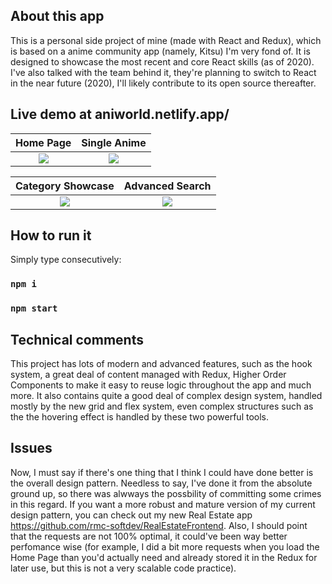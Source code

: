## About this app
This is a personal side project of mine (made with React and Redux), which is based on a anime community app (namely, Kitsu) I'm very fond of. It is designed to showcase the most recent and core React skills (as of 2020). I've also talked with the team behind it, they're planning to switch to React in the near future (2020), I'll likely contribute to its open source thereafter.

## Live demo at aniworld.netlify.app/

Home Page            |  Single Anime
:-------------------------:|:-------------------------:
![](https://i.ibb.co/s6gn99B/index.png)  |  ![](https://i.ibb.co/Rvzvz8Q/each-anime.png) 

Category Showcase        |  Advanced Search
:-------------------------:|:-------------------------:
![](https://i.ibb.co/HzhgQS2/categories.png)  |  ![](https://i.ibb.co/hRZQWJn/advanced.png) 

## How to run it

Simply type consecutively:

### `npm i`
### `npm start`

## Technical comments

This project has lots of modern and advanced features, such as the hook system, a great deal of content managed with Redux, Higher Order Components to make it easy to reuse logic throughout the app and much more. It also contains quite a good deal of complex design system, handled mostly by the new grid and flex system, even complex structures such as the the hovering effect is handled by these two powerful tools.

## Issues

Now, I must say if there's one thing that I think I could have done better is the overall design pattern. Needless to say, I've done it from the absolute ground up, so there was alwways the possbility of committing some crimes in this regard. If you want a more robust and mature version of my current design pattern, you can check out my new Real Estate app https://github.com/rmc-softdev/RealEstateFrontend. Also, I should point that the requests are not 100% optimal, it could've been way better perfomance wise (for example, I did a bit more requests when you load the Home Page than you'd actually need and already stored it in the Redux for later use, but this is not a very scalable code practice).
